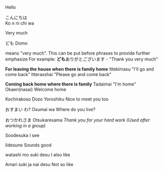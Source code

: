 Hello

こんにちは  
Ko n ni chi wa


Very much

ども
Domo

means "very much". This can be put before phrases to provide further emphasize
For example: **ども**ありがとございます - "Thank you very much"

**For leaving the house when there is family home**
Ittekimasu 
"I'll go and come back"
Itterasshai 
"Please go and come back"

**Coming back home where there is family**
Tadaimai 
"I'm home"
Okaeri(nasai)
Welcome home

Kochirakoso Dozo Yoroshiku
Nice to meet you too

おすまい わ?
Osumai wa
Where do you live?

おつかれさま
Otsukaresama
*Thank you for your hard work (Used after working in a group)*

Soodesuka
I see

Iidesune
Sounds good


watashi mo suki desu
I also like

Amari suki ja nai desu 
Not so like 